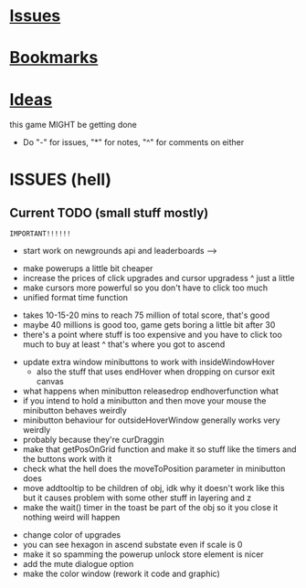 # [Issues](#issues)
# [Bookmarks](#bookmarks)
# [Ideas](#ideas)

this game MIGHT be getting done

* Do "-" for issues, "*" for notes, "^" for comments on either

# ISSUES (hell)
## Current TODO (small stuff mostly)

<!-- ================ -->
	IMPORTANT!!!!!!
<!-- ================ -->
- start work on newgrounds api and leaderboards -->

<!-- balancing -->
- make powerups a little bit cheaper
- increase the prices of click upgrades and cursor upgradess
^ just a little
- make cursors more powerful so you don't have to click too much
- unified format time function

<!-- ascension -->
- takes 10-15-20 mins to reach 75 million of total score, that's good
- maybe 40 millions is good too, game gets boring a little bit after 30
- there's a point where stuff is too expensive and you have to click too much to buy at least
^ that's where you got to ascend

<!-- code -->
- update extra window minibuttons to work with insideWindowHover
	* also the stuff that uses endHover when dropping on cursor exit canvas
- what happens when minibutton releasedrop endhoverfunction what
- if you intend to hold a minibutton and then move your mouse the minibutton behaves weirdly
- minibutton behaviour for outsideHoverWindow generally works very weirdly
- probably because they're curDraggin
- make that getPosOnGrid function and make it so stuff like the timers and the buttons work with it
- check what the hell does the moveToPosition parameter in minibutton does
- move addtooltip to be children of obj, idk why it doesn't work like this but it causes problem with some other stuff in layering and z
- make the wait() timer in the toast be part of the obj so it you close it nothing weird will happen

<!-- graphics -->
- change color of upgrades
- you can see hexagon in ascend substate even if scale is 0
- make it so spamming the powerup unlock store element is nicer
- add the mute dialogue option
- make the color window (rework it code and graphic)
